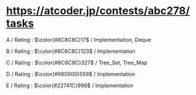 # https://atcoder.jp/contests/abc278/tasks

A / Rating : $\color{#8C8C8C}17$ / Implementation, Deque

B / Rating : $\color{#8C8C8C}123$ / Implementation

C / Rating : $\color{#8C8C8C}327$ / Tree_Set, Tree_Map

D / Rating : $\color{#980000}559$ / Implementation

E / Rating : $\color{#22741C}996$ / Implementation
